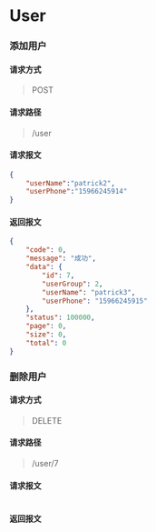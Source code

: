 # User
### 添加用户
#### 请求方式
> POST
#### 请求路径
> /user
#### 请求报文
```json
{
    "userName":"patrick2",
    "userPhone":"15966245914"
}
```
#### 返回报文
```json
{
    "code": 0,
    "message": "成功",
    "data": {
        "id": 7,
        "userGroup": 2,
        "userName": "patrick3",
        "userPhone": "15966245915"
    },
    "status": 100000,
    "page": 0,
    "size": 0,
    "total": 0
}
```
### 删除用户
#### 请求方式
> DELETE
#### 请求路径
> /user/7
#### 请求报文
```json

```
#### 返回报文
```json

```